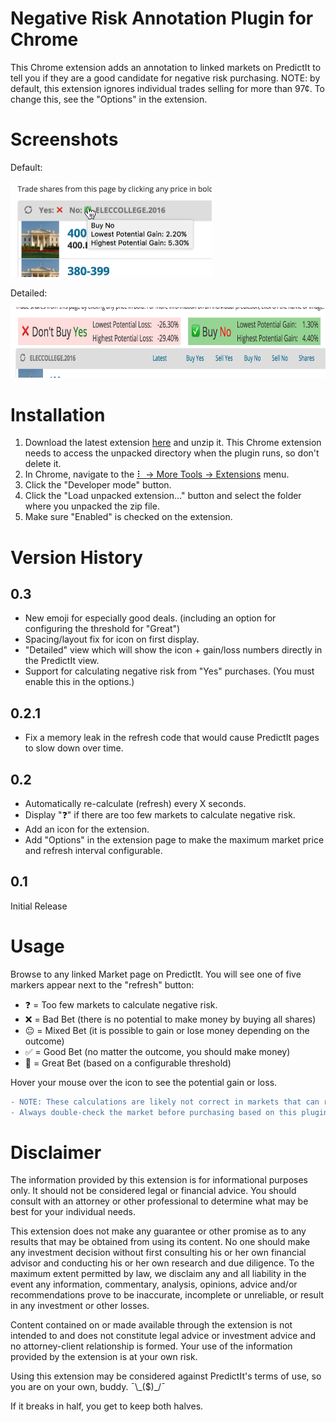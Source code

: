 Negative Risk Annotation Plugin for Chrome
==========================================

This Chrome extension adds an annotation to linked markets on PredictIt to tell you if they are a good candidate for negative risk purchasing.  NOTE: by default, this extension ignores individual trades selling for more than 97¢.  To change this, see the "Options" in the extension.

Screenshots
===========

Default:

  <img src="linked-market-example.png" width="321.5" height="153.5" title="Default Linked Market Example">

Detailed:

  <img src="linked-market-example-detailed.png" width="768" height="113" title="Detailed Linked Market Example">

Installation
============

1. Download the latest extension [here](https://github.com/phaedrus1992/pi/releases) and unzip it. This Chrome extension needs to access the unpacked directory when the plugin runs, so don't delete it.
2. In Chrome, navigate to the [⠇ -> More Tools -> Extensions](chrome://extensions) menu.
3. Click the "Developer mode" button.
4. Click the "Load unpacked extension..." button and select the folder where you unpacked the zip file.
5. Make sure "Enabled" is checked on the extension.

Version History
===============

0.3
---

* New emoji for especially good deals. (including an option for configuring the threshold for "Great")
* Spacing/layout fix for icon on first display.
* "Detailed" view which will show the icon + gain/loss numbers directly in the PredictIt view.
* Support for calculating negative risk from "Yes" purchases. (You must enable this in the options.)

0.2.1
-----

* Fix a memory leak in the refresh code that would cause PredictIt pages to slow down over time.

0.2
---
* Automatically re-calculate (refresh) every X seconds.
* Display "❓" if there are too few markets to calculate negative risk.
* Add an icon for the extension.
* Add "Options" in the extension page to make the maximum market price and refresh interval configurable.

0.1
---

Initial Release


Usage
=====

Browse to any linked Market page on PredictIt.  You will see one of five markers appear next to the "refresh" button:

* ❓ = Too few markets to calculate negative risk.
* ❌ = Bad Bet (there is no potential to make money by buying all shares)
* 😐 = Mixed Bet (it is possible to gain or lose money depending on the outcome)
* ✅ = Good Bet (no matter the outcome, you should make money)
* 🤑 = Great Bet (based on a configurable threshold)

Hover your mouse over the icon to see the potential gain or loss.

```diff
- NOTE: These calculations are likely not correct in markets that can resolve "none of the above."
- Always double-check the market before purchasing based on this plugin.
```

Disclaimer
==========

The information provided by this extension is for informational purposes only.  It should not be considered legal or financial advice.  You should consult with an attorney or other professional to determine what may be best for your individual needs.

This extension does not make any guarantee or other promise as to any results that may be obtained from using its content. No one should make any investment decision without first consulting his or her own financial advisor and conducting his or her own research and due diligence. To the maximum extent permitted by law, we disclaim any and all liability in the event any information, commentary, analysis, opinions, advice and/or recommendations prove to be inaccurate, incomplete or unreliable, or result in any investment or other losses.

Content contained on or made available through the extension is not intended to and does not constitute legal advice or investment advice and no attorney-client relationship is formed. Your use of the information provided by the extension is at your own risk.

Using this extension may be considered against PredictIt's terms of use, so you are on your own, buddy. ¯\\\_($)\_/¯

If it breaks in half, you get to keep both halves.
